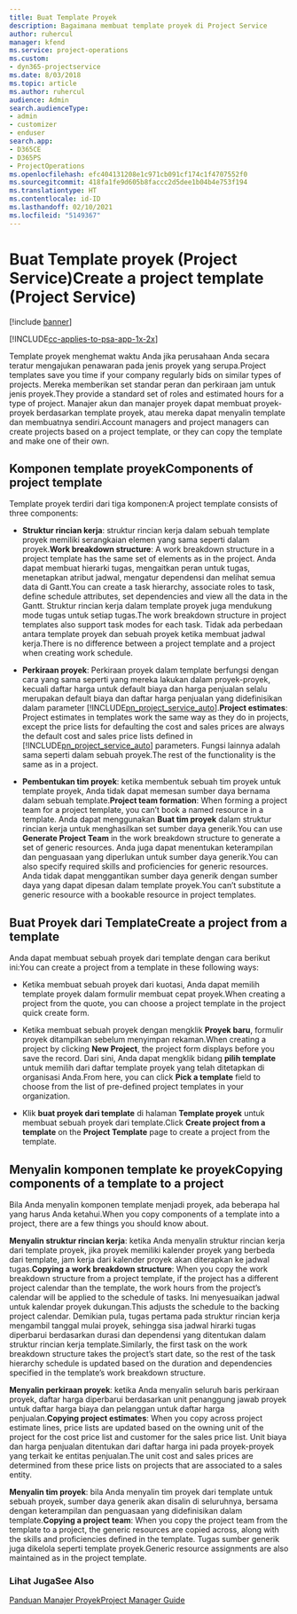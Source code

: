 ```yaml
---
title: Buat Template Proyek
description: Bagaimana membuat template proyek di Project Service
author: ruhercul
manager: kfend
ms.service: project-operations
ms.custom:
- dyn365-projectservice
ms.date: 8/03/2018
ms.topic: article
ms.author: ruhercul
audience: Admin
search.audienceType:
- admin
- customizer
- enduser
search.app:
- D365CE
- D365PS
- ProjectOperations
ms.openlocfilehash: efc404131208e1c971cb091cf174c1f4707552f0
ms.sourcegitcommit: 418fa1fe9d605b8faccc2d5dee1b04b4e753f194
ms.translationtype: HT
ms.contentlocale: id-ID
ms.lasthandoff: 02/10/2021
ms.locfileid: "5149367"
---
```

# <a name="create-a-project-template-project-service"></a><span data-ttu-id="34143-103">Buat Template proyek (Project Service)</span><span class="sxs-lookup"><span data-stu-id="34143-103">Create a project template (Project Service)</span></span>

[!include [banner](../includes/psa-now-project-operations.md)]

[!INCLUDE[cc-applies-to-psa-app-1x-2x](../includes/cc-applies-to-psa-app-1x-2x.md)]

<span data-ttu-id="34143-104">Template proyek menghemat waktu Anda jika perusahaan Anda secara teratur mengajukan penawaran pada jenis proyek yang serupa.</span><span class="sxs-lookup"><span data-stu-id="34143-104">Project templates save you time if your company regularly bids on similar types of projects.</span></span> <span data-ttu-id="34143-105">Mereka memberikan set standar peran dan perkiraan jam untuk jenis proyek.</span><span class="sxs-lookup"><span data-stu-id="34143-105">They provide a standard set of roles and estimated hours for a type of project.</span></span> <span data-ttu-id="34143-106">Manajer akun dan manajer proyek dapat membuat proyek-proyek berdasarkan template proyek, atau mereka dapat menyalin template dan membuatnya sendiri.</span><span class="sxs-lookup"><span data-stu-id="34143-106">Account managers and project managers can create projects based on a project template, or they can copy the template and make one of their own.</span></span>  
  
## <a name="components-of-project-template"></a><span data-ttu-id="34143-107">Komponen template proyek</span><span class="sxs-lookup"><span data-stu-id="34143-107">Components of project template</span></span>
 <span data-ttu-id="34143-108">Template proyek terdiri dari tiga komponen:</span><span class="sxs-lookup"><span data-stu-id="34143-108">A project template consists of three components:</span></span>  
  
- <span data-ttu-id="34143-109">**Struktur rincian kerja**: struktur rincian kerja dalam sebuah template proyek memiliki serangkaian elemen yang sama seperti dalam proyek.</span><span class="sxs-lookup"><span data-stu-id="34143-109">**Work breakdown structure**: A work breakdown structure in a project template has the same set of elements as in the project.</span></span> <span data-ttu-id="34143-110">Anda dapat membuat hierarki tugas, mengaitkan peran untuk tugas, menetapkan atribut jadwal, mengatur dependensi dan melihat semua data di Gantt.</span><span class="sxs-lookup"><span data-stu-id="34143-110">You can create a task hierarchy, associate roles to task, define schedule attributes, set dependencies and view all the data in the Gantt.</span></span> <span data-ttu-id="34143-111">Struktur rincian kerja dalam template proyek juga mendukung mode tugas untuk setiap tugas.</span><span class="sxs-lookup"><span data-stu-id="34143-111">The work breakdown structure in project templates also support task modes for each task.</span></span> <span data-ttu-id="34143-112">Tidak ada perbedaan antara template proyek dan sebuah proyek ketika membuat jadwal kerja.</span><span class="sxs-lookup"><span data-stu-id="34143-112">There is no difference between a project template and a project when creating work schedule.</span></span>  
  
- <span data-ttu-id="34143-113">**Perkiraan proyek**: Perkiraan proyek dalam template berfungsi dengan cara yang sama seperti yang mereka lakukan dalam proyek-proyek, kecuali daftar harga untuk default biaya dan harga penjualan selalu merupakan default biaya dan daftar harga penjualan yang didefinisikan dalam parameter [!INCLUDE[pn_project_service_auto](../includes/pn-project-service-auto.md)].</span><span class="sxs-lookup"><span data-stu-id="34143-113">**Project estimates**: Project estimates in templates work the same way as they do in projects, except the price lists for defaulting the cost and sales prices are always the default cost and sales price lists defined in [!INCLUDE[pn_project_service_auto](../includes/pn-project-service-auto.md)] parameters.</span></span> <span data-ttu-id="34143-114">Fungsi lainnya adalah sama seperti dalam sebuah proyek.</span><span class="sxs-lookup"><span data-stu-id="34143-114">The rest of the functionality is the same as in a project.</span></span>  
  
- <span data-ttu-id="34143-115">**Pembentukan tim proyek**: ketika membentuk sebuah tim proyek untuk template proyek, Anda tidak dapat memesan sumber daya bernama dalam sebuah template.</span><span class="sxs-lookup"><span data-stu-id="34143-115">**Project team formation**: When forming a project team for a project template, you can’t book a named resource in a template.</span></span> <span data-ttu-id="34143-116">Anda dapat menggunakan **Buat tim proyek** dalam struktur rincian kerja untuk menghasilkan set sumber daya generik.</span><span class="sxs-lookup"><span data-stu-id="34143-116">You can use **Generate Project Team** in the work breakdown structure to generate a set of generic resources.</span></span> <span data-ttu-id="34143-117">Anda juga dapat menentukan keterampilan dan penguasaan yang diperlukan untuk sumber daya generik.</span><span class="sxs-lookup"><span data-stu-id="34143-117">You can also specify required skills and proficiencies for generic resources.</span></span> <span data-ttu-id="34143-118">Anda tidak dapat menggantikan sumber daya generik dengan sumber daya yang dapat dipesan dalam template proyek.</span><span class="sxs-lookup"><span data-stu-id="34143-118">You can’t substitute a generic resource with a bookable resource in project templates.</span></span>  
  
## <a name="create-a-project-from-a-template"></a><span data-ttu-id="34143-119">Buat Proyek dari Template</span><span class="sxs-lookup"><span data-stu-id="34143-119">Create a project from a template</span></span>  
 <span data-ttu-id="34143-120">Anda dapat membuat sebuah proyek dari template dengan cara berikut ini:</span><span class="sxs-lookup"><span data-stu-id="34143-120">You can create a project from a template in these following ways:</span></span>  
  
-   <span data-ttu-id="34143-121">Ketika membuat sebuah proyek dari kuotasi, Anda dapat memilih template proyek dalam formulir membuat cepat proyek.</span><span class="sxs-lookup"><span data-stu-id="34143-121">When creating a project from the quote, you can choose a project template in the project quick create form.</span></span>  
  
-   <span data-ttu-id="34143-122">Ketika membuat sebuah proyek dengan mengklik **Proyek baru**, formulir proyek ditampilkan sebelum menyimpan rekaman.</span><span class="sxs-lookup"><span data-stu-id="34143-122">When creating a project by clicking **New Project**, the project form displays before you save the record.</span></span> <span data-ttu-id="34143-123">Dari sini, Anda dapat mengklik bidang **pilih template** untuk memilih dari daftar template proyek yang telah ditetapkan di organisasi Anda.</span><span class="sxs-lookup"><span data-stu-id="34143-123">From here, you can click **Pick a template** field to choose from the list of pre-defined project templates in your organization.</span></span>  
  
-   <span data-ttu-id="34143-124">Klik **buat proyek dari template** di halaman **Template proyek** untuk membuat sebuah proyek dari template.</span><span class="sxs-lookup"><span data-stu-id="34143-124">Click **Create project from a template** on the **Project Template** page to create a project from the template.</span></span>  
  
## <a name="copying-components-of-a-template-to-a-project"></a><span data-ttu-id="34143-125">Menyalin komponen template ke proyek</span><span class="sxs-lookup"><span data-stu-id="34143-125">Copying components of a template to a project</span></span>  
 <span data-ttu-id="34143-126">Bila Anda menyalin komponen template menjadi proyek, ada beberapa hal yang harus Anda ketahui.</span><span class="sxs-lookup"><span data-stu-id="34143-126">When you copy components of a template into a project, there are a few things you should know about.</span></span>  
  
 <span data-ttu-id="34143-127">**Menyalin struktur rincian kerja**: ketika Anda menyalin struktur rincian kerja dari template proyek, jika proyek memiliki kalender proyek yang berbeda dari template, jam kerja dari kalender proyek akan diterapkan ke jadwal tugas.</span><span class="sxs-lookup"><span data-stu-id="34143-127">**Copying a work breakdown structure**: When you copy the work breakdown structure from a project template, if the project has a different project calendar than the template, the work hours from the project’s calendar will be applied to the schedule of tasks.</span></span> <span data-ttu-id="34143-128">Ini menyesuaikan jadwal untuk kalendar proyek dukungan.</span><span class="sxs-lookup"><span data-stu-id="34143-128">This adjusts the schedule to the backing project calendar.</span></span> <span data-ttu-id="34143-129">Demikian pula, tugas pertama pada struktur rincian kerja mengambil tanggal mulai proyek, sehingga sisa jadwal hirarki tugas diperbarui berdasarkan durasi dan dependensi yang ditentukan dalam struktur rincian kerja template.</span><span class="sxs-lookup"><span data-stu-id="34143-129">Similarly, the first task on the work breakdown structure takes the project’s start date, so the rest of the task hierarchy schedule is updated based on the duration and dependencies specified in the template’s work breakdown structure.</span></span>  
  
 <span data-ttu-id="34143-130">**Menyalin perkiraan proyek**: ketika Anda menyalin seluruh baris perkiraan proyek, daftar harga diperbarui berdasarkan unit penanggung jawab proyek untuk daftar harga biaya dan pelanggan untuk daftar harga penjualan.</span><span class="sxs-lookup"><span data-stu-id="34143-130">**Copying project estimates**: When you copy across project estimate lines, price lists are updated based on the owning unit of the project for the cost price list and customer for the sales price list.</span></span> <span data-ttu-id="34143-131">Unit biaya dan harga penjualan ditentukan dari daftar harga ini pada proyek-proyek yang terkait ke entitas penjualan.</span><span class="sxs-lookup"><span data-stu-id="34143-131">The unit cost and sales prices are determined from these price lists on projects that are associated to a sales entity.</span></span>  
  
 <span data-ttu-id="34143-132">**Menyalin tim proyek**: bila Anda menyalin tim proyek dari template untuk sebuah proyek, sumber daya generik akan disalin di seluruhnya, bersama dengan keterampilan dan penguasaan yang didefinisikan dalam template.</span><span class="sxs-lookup"><span data-stu-id="34143-132">**Copying a project team**: When you copy the project team from the template to a project, the generic resources are copied across, along with the skills and proficiencies defined in the template.</span></span> <span data-ttu-id="34143-133">Tugas sumber generik juga dikelola seperti template proyek.</span><span class="sxs-lookup"><span data-stu-id="34143-133">Generic resource assignments are also maintained as in the project template.</span></span>  
  
### <a name="see-also"></a><span data-ttu-id="34143-134">Lihat Juga</span><span class="sxs-lookup"><span data-stu-id="34143-134">See Also</span></span>  
 [<span data-ttu-id="34143-135">Panduan Manajer Proyek</span><span class="sxs-lookup"><span data-stu-id="34143-135">Project Manager Guide</span></span>](../psa/project-manager-guide.md)
